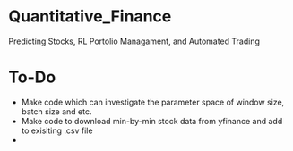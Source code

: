 # Quantitative_Finance
Predicting Stocks, RL Portolio Managament, and Automated Trading

# To-Do 
- Make code which can investigate the parameter space of window size, batch size and etc. 
- Make code to download min-by-min stock data from yfinance and add to exisiting .csv file
-  